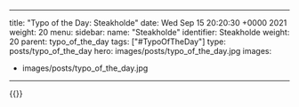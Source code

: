 
---
title: "Typo of the Day: Steakholde"
date: Wed Sep 15 20:20:30 +0000 2021
weight: 20
menu:
  sidebar:
    name: "Steakholde"
    identifier: Steakholde
    weight: 20
    parent: typo_of_the_day
tags: ["#TypoOfTheDay"]
type: posts/typo_of_the_day
hero: images/posts/typo_of_the_day.jpg
images:
- images/posts/typo_of_the_day.jpg
---


{{<tweet user="mariatta" id="1438236301556260872">}}

